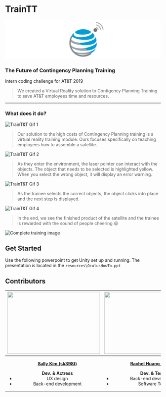 # TrainTT

 [![TrainT&T Logo](./Imgs/logo.png)](https://tspace.web.att.com/communities/service/html/communityview?communityUuid=65890199-096b-4167-9ba5-e76aad68ec98#fullpageWidgetId=W893ae8ce93df_4eef_8342_db73a8979e5a&file=3fa00968-2fb6-4919-bca9-729df3b27818)

### **The Future of Contingency Planning Training**
Intern coding challenge for AT&T 2019
> We created a Virtual Reality solution to Contigency Planning Training to save AT&T employees time and resources. 
****
### **What does it do?**
![TrainT&T Gif 1](./Imgs/gif1.gif)
> Our solution to the high costs of Contingency Planning training is a virtual reality training module. Ours focuses specifically on teaching employees how to assemble a satellite. 

![TrainT&T Gif 2](./Imgs/gif2.gif)
> As they enter the environment, the laser pointer can interact with the objects. The object that needs to be selected is highlighted yellow. When you select the wrong object, it will display an error warning.

![TrainT&T Gif 3](./Imgs/gif3.gif)
> As the trainee selects the correct objects, the object clicks into place and the next step is displayed.

![TrainT&T Gif 4](./Imgs/gif4.gif)
> In the end, we see the finished product of the satellite and the trainee is rewarded with the sound of people cheering :smiley:

![Complete training image](https://i.imgur.com/ZAaSl1S.png)


## Get Started
Use the following powerpoint to get Unity set up and running. The presentation is located in the `resources\OculusHowTo.ppt`

## Contributors
|<img src="https://github.com/sallykim5/personal/blob/master/sally.jpg" width="300" height="200" />| <img src="https://github.com/sallykim5/personal/blob/master/rachel.jpg" width="300" height="200" /> | <img src="https://github.com/sallykim5/personal/blob/master/dayoung.jpg" width="300" height="200" /> | <img src="https://github.com/sallykim5/personal/blob/master/liam.jpg" width="300" height="200" /> |
|  :----:                                  |    :----:   |        :----: |    :----:   |
|<ul>[**Sally Kim (sk398t)**](https://www.linkedin.com/in/sally-kim-17860367/)</ul>  <ul> **Dev. & Actress** <li>UX design</li><li>Back-end development</li></ul>| <ul>[**Rachel Huang (rh385j)**](https://www.linkedin.com/in/rachuang22/)</ul>  <ul> **Dev. & Tester** <li>Back-end development</li><li>Software Tester</li></ul>     |<ul>[**Dayoung Cheong (dc671x)**](https://www.linkedin.com/in/dayoungcheong/)</ul>  <ul> **Dev. & Designer** <li>Front-end development</li><li>Filming/Presentation Editing</li></ul> | <ul>[**Liam Jolley (ls150j)**](https://www.linkedin.com/in/liam-jolley-598589168/)</ul>  <ul> **Scrum Master & Actor** <li>Business Management</li><li>Leadership</li></ul>|
